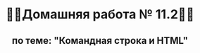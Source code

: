 <h1 align="center">&#128104&#8205&#128187Домашняя работа № 11.2&#128104&#8205&#128187</h1>
<h2 align="center">по теме: "Командная строка и HTML"</h2>
